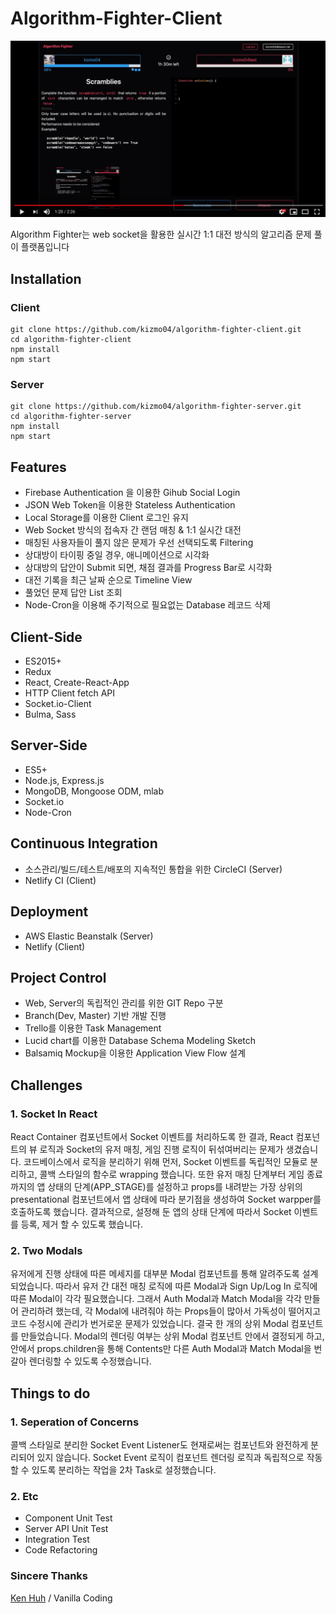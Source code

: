 # Algorithm-Fighter-Client

[![](README.assets/preview.png)](https://youtu.be/Jn4B0qwNxrQ)

Algorithm Fighter는 web socket을 활용한 실시간 1:1 대전 방식의 알고리즘 문제 풀이 플랫폼입니다



## Installation

### Client

```
git clone https://github.com/kizmo04/algorithm-fighter-client.git
cd algorithm-fighter-client
npm install
npm start
```

### Server

```
git clone https://github.com/kizmo04/algorithm-fighter-server.git
cd algorithm-fighter-server
npm install
npm start
```



## Features

- Firebase Authentication 을 이용한 Gihub Social Login
- JSON Web Token을 이용한 Stateless Authentication
- Local Storage를 이용한 Client 로그인 유지
- Web Socket 방식의 접속자 간 랜덤 매칭 & 1:1 실시간 대전
- 매칭된 사용자들이 풀지 않은 문제가 우선 선택되도록 Filtering
- 상대방이 타이핑 중일 경우, 애니메이션으로 시각화
- 상대방의 답안이 Submit 되면, 채점 결과를 Progress Bar로 시각화
- 대전 기록을 최근 날짜 순으로 Timeline View
- 풀었던 문제 답안 List 조회
- Node-Cron을 이용해 주기적으로 필요없는 Database 레코드 삭제



## Client-Side

- ES2015+
- Redux
- React, Create-React-App
- HTTP Client fetch API
- Socket.io-Client
- Bulma, Sass



## Server-Side

- ES5+
- Node.js, Express.js
- MongoDB, Mongoose ODM, mlab
- Socket.io
- Node-Cron



## Continuous Integration

- 소스관리/빌드/테스트/배포의 지속적인 통합을 위한 CircleCI (Server)
- Netlify CI (Client)



## Deployment

- AWS Elastic Beanstalk (Server)
- Netlify (Client)



## Project Control

- Web, Server의 독립적인 관리를 위한 GIT Repo 구분
- Branch(Dev, Master) 기반 개발 진행
- Trello를 이용한 Task Management
- Lucid chart를 이용한 Database Schema Modeling Sketch
- Balsamiq Mockup을 이용한 Application View Flow 설계



## Challenges

### 1. Socket In React

React Container 컴포넌트에서 Socket 이벤트를 처리하도록 한 결과, React 컴포넌트의 뷰 로직과 Socket의 유저 매칭, 게임 진행 로직이 뒤섞여버리는 문제가 생겼습니다. 코드베이스에서 로직을 분리하기 위해 먼저, Socket 이벤트를 독립적인 모듈로 분리하고, 콜백 스타일의 함수로 wrapping 했습니다. 또한 유저 매칭 단계부터 게임 종료까지의 앱 상태의 단계(APP_STAGE)를 설정하고 props를 내려받는 가장 상위의 presentational 컴포넌트에서 앱 상태에 따라 분기점을 생성하여 Socket warpper를 호출하도록 했습니다. 결과적으로, 설정해 둔 앱의 상태 단계에 따라서 Socket 이벤트를 등록, 제거 할 수 있도록 했습니다.



### 2. Two Modals

유저에게 진행 상태에 따른 메세지를 대부분 Modal 컴포넌트를 통해 알려주도록 설계되었습니다. 따라서 유저 간 대전 매칭 로직에 따른 Modal과 Sign Up/Log In 로직에 따른 Modal이 각각 필요했습니다. 그래서 Auth Modal과 Match Modal을 각각 만들어 관리하려 했는데, 각 Modal에 내려줘야 하는 Props들이 많아서 가독성이 떨어지고 코드 수정시에 관리가 번거로운 문제가 있었습니다. 결국 한 개의 상위 Modal 컴포넌트를 만들었습니다. Modal의 렌더링 여부는 상위 Modal 컴포넌트 안에서 결정되게 하고, 안에서 props.children을 통해 Contents만 다른 Auth Modal과 Match Modal을 번갈아 렌더링할 수 있도록 수정했습니다.



## Things to do

### 1. Seperation of Concerns

콜백 스타일로 분리한 Socket Event Listener도 현재로써는 컴포넌트와 완전하게 분리되어 있지 않습니다. Socket Event 로직이 컴포넌트 렌더링 로직과 독립적으로 작동할 수 있도록 분리하는 작업을 2차 Task로 설정했습니다.



### 2. Etc

- Component Unit Test
- Server API Unit Test
- Integration Test
- Code Refactoring



### Sincere Thanks

[Ken Huh](https://github.com/Ken123777) / Vanilla Coding
